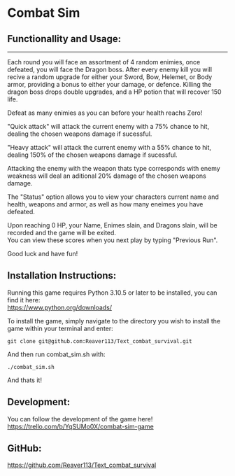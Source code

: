 # Combat Sim
Functionallity and Usage:
---
---
Each round you will face an assortment of 4 random enimies, once defeated, you will face the Dragon boss.
After every enemy kill you will recive a random upgrade for either your Sword, Bow, Helemet, or Body armor, providing a bonus to either your damage, or defence. Killing the dragon boss drops double upgrades, and a HP potion that will recover 150 life.

Defeat as many enimies as you can before your health reachs Zero!

"Quick attack" will attack the current enemy with a 75% chance to hit, dealing the chosen weapons damage if sucessful.

"Heavy attack" will attack the current enemy with a 55% chance to hit, dealing 150% of the chosen weapons damage if sucessful.

Attacking the enemy with the weapon thats type corresponds with enemy weakness will deal an aditional 20% damage of the chosen weapons damage.

The "Status" option allows you to view your characters current name and health, weapons and armor, as well as how many eneimes you have defeated.

Upon reaching 0 HP, your Name, Enimes slain, and Dragons slain, will be recorded and the game will be exited.  
You can view these scores when you next play by typing "Previous Run".

Good luck and have fun!

Installation Instructions:
---
Running this game requires Python 3.10.5 or later to be installed, you can find it here:  
https://www.python.org/downloads/  

To install the game, simply navigate to the directory you wish to install the game within your terminal and enter:
```
git clone git@github.com:Reaver113/Text_combat_survival.git
```
And then run combat_sim.sh with:
```
./combat_sim.sh
```

And thats it!

Development:
---
You can follow the development of the game here!  
https://trello.com/b/YqSUMo0X/combat-sim-game 

GitHub: 
---
https://github.com/Reaver113/Text_combat_survival